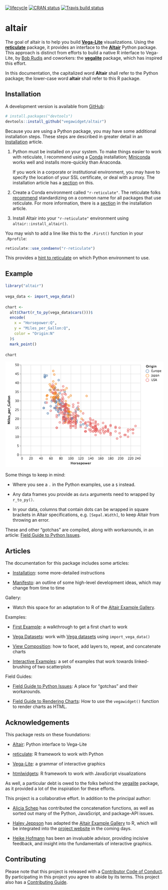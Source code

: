 
<!-- README.md is generated from README.Rmd. Please edit that file -->

[![lifecycle](https://img.shields.io/badge/lifecycle-experimental-orange.svg)](https://www.tidyverse.org/lifecycle/#experimental)
[![CRAN
status](https://www.r-pkg.org/badges/version/altair)](https://cran.r-project.org/package=altair)
[![Travis build
status](https://travis-ci.org/vegawidget/altair.svg?branch=master)](https://travis-ci.org/vegawidget/altair)

# altair

The goal of altair is to help you build
[**Vega-Lite**](https://vega.github.io/vega-lite) visualizations. Using
the [**reticulate**](https://rstudio.github.io/reticulate) package, it
provides an interface to the [**Altair**](https://altair-viz.github.io)
Python package. This approach is distinct from efforts to build a native
R interface to Vega-Lite, by [Bob Rudis](https://github.com/hrbrmstr)
and coworkers: the [**vegalite**](https://github.com/hrbrmstr/vegalite)
package, which has inspired this effort.

In this documentation, the capitalized word **Altair** shall refer to
the Python package; the lower-case word **altair** shall refer to this R
package.

## Installation

A development version is available from [GitHub](https://github.com/):

``` r
# install.packages("devtools")
devtools::install_github("vegawidget/altair") 
```

Because you are using a Python package, you may have some additional
installation steps. These steps are described in greater detail in an
[Installation](https://vegawidget.github.io/altair/articles/installation.html)
article.

1.  Python must be installed on your system. To make things easier to
    work with reticulate, I recommend using a
    [Conda](https://conda.io/docs) installation;
    [Miniconda](https://conda.io/docs/user-guide/install/download.html#anaconda-or-miniconda)
    works well and installs more-quickly than Anaconda.
    
    If you work in a corporate or institutional environment, you may
    have to specify the location of your SSL certificate, or deal with a
    proxy. The installation article has a
    [section](https://vegawidget.github.io/altair/articles/installation.html#proxies)
    on this.

2.  Create a Conda environment called `"r-reticulate"`. The reticulate
    folks
    [recommend](https://rstudio.github.io/reticulate/articles/python_packages.html)
    standardizing on a common name for all packages that use reticulate.
    For more information, there is a
    [section](https://vegawidget.github.io/altair/articles/installation.html#python-env)
    in the installation article.

3.  Install Altair into your `"r-reticulate"` environment using
    `altair::install_altair()`.

You may wish to add a line like this to the `.First()` function in your
`.Rprofile`:

``` r
reticulate::use_condaenv("r-reticulate")
```

This provides a [hint to
reticulate](https://rstudio.github.io/reticulate/articles/versions.html#order-of-discovery)
on which Python environment to use.

## Example

``` r
library("altair")

vega_data <- import_vega_data()

chart <- 
  alt$Chart(r_to_py(vega_data$cars()))$
  encode(
    x = "Horsepower:Q",
    y = "Miles_per_Gallon:Q",
    color = "Origin:N"
  )$
  mark_point()

chart
```

![](man/figures/first-example.png)

Some things to keep in mind:

  - Where you see a `.` in the Python examples, use a `$` instead.

  - Any data frames you provide as `data` arguments need to wrapped by
    `r_to_py()`.

  - In your data, columns that contain dots can be wrapped in square
    brackets in Altair specifications, e.g. `[Sepal.Width]`, to keep
    Altair from throwing an error.

These and other “gotchas” are compiled, along with workarounds, in an
article: [Field Guide to Python
Issues](https://vegawidget.github.io/altair/articles/field-guide-python.html).

## Articles

The documentation for this package includes some
    articles:

  - [Installation](https://vegawidget.github.io/altair/articles/installation.html):
    some more-detailed
    instructions

  - [Manifesto](https://vegawidget.github.io/altair/articles/manifesto.html):
    an outline of some high-level development ideas, which may change
    from time to time

Gallery:

  - Watch this space for an adaptation to R of the [Altair Example
    Gallery](https://altair-viz.github.io/gallery).

Examples:

  - [First
    Example](https://vegawidget.github.io/altair/articles/first-example.html):
    a walkthrough to get a first chart to work

  - [Vega
    Datasets](https://vegawidget.github.io/altair/articles/vega-datasets.html):
    work with [Vega
    datasets](https://github.com/altair-viz/vega_datasets) using
    `import_vega_data()`

  - [View
    Composition](https://vegawidget.github.io/altair/articles/view-composition.html):
    how to facet, add layers to, repeat, and concatenate charts

  - [Interactive
    Examples](https://vegawidget.github.io/altair/articles/interactive.html):
    a set of examples that work towards linked-brushing of two
    scatterplots

Field Guides:

  - [Field Guide to Python
    Issues](https://vegawidget.github.io/altair/articles/field-guide-python.html):
    A place for “gotchas” and their workarounds.

  - [Field Guide to Rendering
    Charts](https://vegawidget.github.io/altair/articles/field-guide-rendering.html):
    How to use the `vegawidget()` function to render charts as HTML.

## Acknowledgements

This package rests on these foundations:

  - [Altair](https://altair-viz.github.io): Python interface to
    Vega-Lite

  - [reticulate](https://rstudio.github.io/reticulate): R framework to
    work with Python

  - [Vega-Lite](https://vega.github.io/vega-lite): a grammar of
    interactive graphics

  - [htmlwidgets](https://www.htmlwidgets.org/): R framework to work
    with JavaScript visualizations

As well, a particular debt is owed to the folks behind the
[vegalite](https://github.com/hrbrmstr/vegalite) package, as it provided
a lot of the inspiration for these efforts.

This project is a collaborative effort. In addition to the principal
author:

  - [Alicia Schep](https://github.com/AliciaSchep) has contributed the
    concatenation functions, as well as sorted out many of the Python,
    JavaScript, and package-API issues.

  - [Haley Jeppson](https://github.com/haleyjeppson) has adapted the
    [Altair Example Gallery](https://altair-viz.github.io/gallery) to R,
    which will be integrated into the [project
    website](https://vegawidget.github.io/altair) in the coming days.

  - [Heike Hofmann](https://github.com/heike) has been an invaluable
    advisor, providing incisive feedback, and insight into the
    fundamentals of interactive graphics.

## Contributing

Please note that this project is released with a [Contributor Code of
Conduct](CODE_OF_CONDUCT.md). By participating in this project you agree
to abide by its terms. This project also has a [Contributing
Guide](CONTRIBUTING.md).
